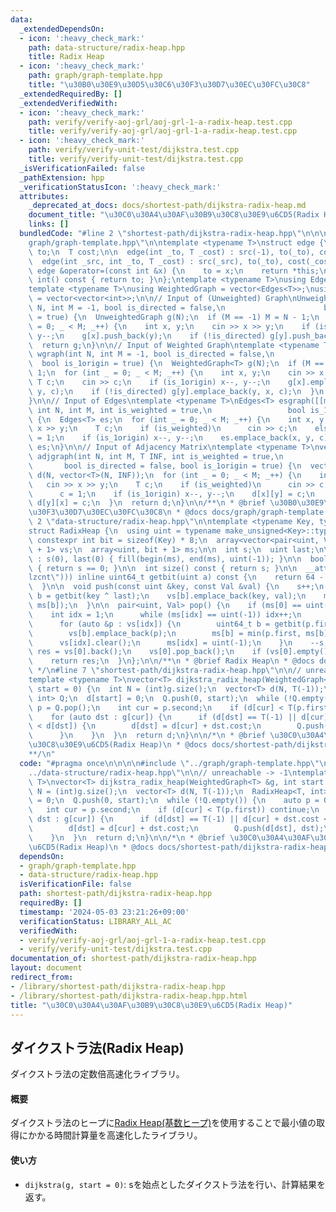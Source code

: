 ```yaml
---
data:
  _extendedDependsOn:
  - icon: ':heavy_check_mark:'
    path: data-structure/radix-heap.hpp
    title: Radix Heap
  - icon: ':heavy_check_mark:'
    path: graph/graph-template.hpp
    title: "\u30B0\u30E9\u30D5\u30C6\u30F3\u30D7\u30EC\u30FC\u30C8"
  _extendedRequiredBy: []
  _extendedVerifiedWith:
  - icon: ':heavy_check_mark:'
    path: verify/verify-aoj-grl/aoj-grl-1-a-radix-heap.test.cpp
    title: verify/verify-aoj-grl/aoj-grl-1-a-radix-heap.test.cpp
  - icon: ':heavy_check_mark:'
    path: verify/verify-unit-test/dijkstra.test.cpp
    title: verify/verify-unit-test/dijkstra.test.cpp
  _isVerificationFailed: false
  _pathExtension: hpp
  _verificationStatusIcon: ':heavy_check_mark:'
  attributes:
    _deprecated_at_docs: docs/shortest-path/dijkstra-radix-heap.md
    document_title: "\u30C0\u30A4\u30AF\u30B9\u30C8\u30E9\u6CD5(Radix Heap)"
    links: []
  bundledCode: "#line 2 \"shortest-path/dijkstra-radix-heap.hpp\"\n\n\n\n#line 2 \"\
    graph/graph-template.hpp\"\n\ntemplate <typename T>\nstruct edge {\n  int src,\
    \ to;\n  T cost;\n\n  edge(int _to, T _cost) : src(-1), to(_to), cost(_cost) {}\n\
    \  edge(int _src, int _to, T _cost) : src(_src), to(_to), cost(_cost) {}\n\n \
    \ edge &operator=(const int &x) {\n    to = x;\n    return *this;\n  }\n\n  operator\
    \ int() const { return to; }\n};\ntemplate <typename T>\nusing Edges = vector<edge<T>>;\n\
    template <typename T>\nusing WeightedGraph = vector<Edges<T>>;\nusing UnweightedGraph\
    \ = vector<vector<int>>;\n\n// Input of (Unweighted) Graph\nUnweightedGraph graph(int\
    \ N, int M = -1, bool is_directed = false,\n                      bool is_1origin\
    \ = true) {\n  UnweightedGraph g(N);\n  if (M == -1) M = N - 1;\n  for (int _\
    \ = 0; _ < M; _++) {\n    int x, y;\n    cin >> x >> y;\n    if (is_1origin) x--,\
    \ y--;\n    g[x].push_back(y);\n    if (!is_directed) g[y].push_back(x);\n  }\n\
    \  return g;\n}\n\n// Input of Weighted Graph\ntemplate <typename T>\nWeightedGraph<T>\
    \ wgraph(int N, int M = -1, bool is_directed = false,\n                      \
    \  bool is_1origin = true) {\n  WeightedGraph<T> g(N);\n  if (M == -1) M = N -\
    \ 1;\n  for (int _ = 0; _ < M; _++) {\n    int x, y;\n    cin >> x >> y;\n   \
    \ T c;\n    cin >> c;\n    if (is_1origin) x--, y--;\n    g[x].emplace_back(x,\
    \ y, c);\n    if (!is_directed) g[y].emplace_back(y, x, c);\n  }\n  return g;\n\
    }\n\n// Input of Edges\ntemplate <typename T>\nEdges<T> esgraph([[maybe_unused]]\
    \ int N, int M, int is_weighted = true,\n                 bool is_1origin = true)\
    \ {\n  Edges<T> es;\n  for (int _ = 0; _ < M; _++) {\n    int x, y;\n    cin >>\
    \ x >> y;\n    T c;\n    if (is_weighted)\n      cin >> c;\n    else\n      c\
    \ = 1;\n    if (is_1origin) x--, y--;\n    es.emplace_back(x, y, c);\n  }\n  return\
    \ es;\n}\n\n// Input of Adjacency Matrix\ntemplate <typename T>\nvector<vector<T>>\
    \ adjgraph(int N, int M, T INF, int is_weighted = true,\n                    \
    \       bool is_directed = false, bool is_1origin = true) {\n  vector<vector<T>>\
    \ d(N, vector<T>(N, INF));\n  for (int _ = 0; _ < M; _++) {\n    int x, y;\n \
    \   cin >> x >> y;\n    T c;\n    if (is_weighted)\n      cin >> c;\n    else\n\
    \      c = 1;\n    if (is_1origin) x--, y--;\n    d[x][y] = c;\n    if (!is_directed)\
    \ d[y][x] = c;\n  }\n  return d;\n}\n\n/**\n * @brief \u30B0\u30E9\u30D5\u30C6\
    \u30F3\u30D7\u30EC\u30FC\u30C8\n * @docs docs/graph/graph-template.md\n */\n#line\
    \ 2 \"data-structure/radix-heap.hpp\"\n\ntemplate <typename Key, typename Val>\n\
    struct RadixHeap {\n  using uint = typename make_unsigned<Key>::type;\n  static\
    \ constexpr int bit = sizeof(Key) * 8;\n  array<vector<pair<uint, Val> >, bit\
    \ + 1> vs;\n  array<uint, bit + 1> ms;\n\n  int s;\n  uint last;\n\n  RadixHeap()\
    \ : s(0), last(0) { fill(begin(ms), end(ms), uint(-1)); }\n\n  bool empty() const\
    \ { return s == 0; }\n\n  int size() const { return s; }\n\n  __attribute__((target(\"\
    lzcnt\"))) inline uint64_t getbit(uint a) const {\n    return 64 - _lzcnt_u64(a);\n\
    \  }\n\n  void push(const uint &key, const Val &val) {\n    s++;\n    uint64_t\
    \ b = getbit(key ^ last);\n    vs[b].emplace_back(key, val);\n    ms[b] = min(key,\
    \ ms[b]);\n  }\n\n  pair<uint, Val> pop() {\n    if (ms[0] == uint(-1)) {\n  \
    \    int idx = 1;\n      while (ms[idx] == uint(-1)) idx++;\n      last = ms[idx];\n\
    \      for (auto &p : vs[idx]) {\n        uint64_t b = getbit(p.first ^ last);\n\
    \        vs[b].emplace_back(p);\n        ms[b] = min(p.first, ms[b]);\n      }\n\
    \      vs[idx].clear();\n      ms[idx] = uint(-1);\n    }\n    --s;\n    auto\
    \ res = vs[0].back();\n    vs[0].pop_back();\n    if (vs[0].empty()) ms[0] = uint(-1);\n\
    \    return res;\n  }\n};\n\n/**\n * @brief Radix Heap\n * @docs docs/data-structure/radix-heap.md\n\
    \ */\n#line 7 \"shortest-path/dijkstra-radix-heap.hpp\"\n\n// unreachable -> -1\n\
    template <typename T>\nvector<T> dijkstra_radix_heap(WeightedGraph<T> &g, int\
    \ start = 0) {\n  int N = (int)g.size();\n  vector<T> d(N, T(-1));\n  RadixHeap<T,\
    \ int> Q;\n  d[start] = 0;\n  Q.push(0, start);\n  while (!Q.empty()) {\n    auto\
    \ p = Q.pop();\n    int cur = p.second;\n    if (d[cur] < T(p.first)) continue;\n\
    \    for (auto dst : g[cur]) {\n      if (d[dst] == T(-1) || d[cur] + dst.cost\
    \ < d[dst]) {\n        d[dst] = d[cur] + dst.cost;\n        Q.push(d[dst], dst);\n\
    \      }\n    }\n  }\n  return d;\n}\n\n/*\n * @brief \u30C0\u30A4\u30AF\u30B9\
    \u30C8\u30E9\u6CD5(Radix Heap)\n * @docs docs/shortest-path/dijkstra-radix-heap.md\n\
    **/\n"
  code: "#pragma once\n\n\n\n#include \"../graph/graph-template.hpp\"\n#include \"\
    ../data-structure/radix-heap.hpp\"\n\n// unreachable -> -1\ntemplate <typename\
    \ T>\nvector<T> dijkstra_radix_heap(WeightedGraph<T> &g, int start = 0) {\n  int\
    \ N = (int)g.size();\n  vector<T> d(N, T(-1));\n  RadixHeap<T, int> Q;\n  d[start]\
    \ = 0;\n  Q.push(0, start);\n  while (!Q.empty()) {\n    auto p = Q.pop();\n \
    \   int cur = p.second;\n    if (d[cur] < T(p.first)) continue;\n    for (auto\
    \ dst : g[cur]) {\n      if (d[dst] == T(-1) || d[cur] + dst.cost < d[dst]) {\n\
    \        d[dst] = d[cur] + dst.cost;\n        Q.push(d[dst], dst);\n      }\n\
    \    }\n  }\n  return d;\n}\n\n/*\n * @brief \u30C0\u30A4\u30AF\u30B9\u30C8\u30E9\
    \u6CD5(Radix Heap)\n * @docs docs/shortest-path/dijkstra-radix-heap.md\n**/\n"
  dependsOn:
  - graph/graph-template.hpp
  - data-structure/radix-heap.hpp
  isVerificationFile: false
  path: shortest-path/dijkstra-radix-heap.hpp
  requiredBy: []
  timestamp: '2024-05-03 23:21:26+09:00'
  verificationStatus: LIBRARY_ALL_AC
  verifiedWith:
  - verify/verify-aoj-grl/aoj-grl-1-a-radix-heap.test.cpp
  - verify/verify-unit-test/dijkstra.test.cpp
documentation_of: shortest-path/dijkstra-radix-heap.hpp
layout: document
redirect_from:
- /library/shortest-path/dijkstra-radix-heap.hpp
- /library/shortest-path/dijkstra-radix-heap.hpp.html
title: "\u30C0\u30A4\u30AF\u30B9\u30C8\u30E9\u6CD5(Radix Heap)"
---
```

## ダイクストラ法(Radix Heap)

ダイクストラ法の定数倍高速化ライブラリ。

#### 概要

ダイクストラ法のヒープに[Radix Heap(基数ヒープ)](https://nyaannyaan.github.io/library/data-structure/radix-heap.hpp)を使用することで最小値の取得にかかる時間計算量を高速化したライブラリ。

#### 使い方

- `dijkstra(g, start = 0)`: sを始点としたダイクストラ法を行い、計算結果を返す。
